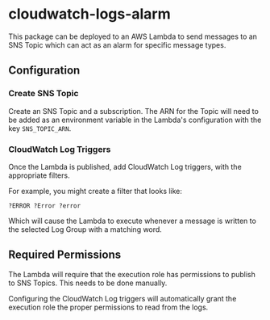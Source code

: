 # cloudwatch-logs-alarm

This package can be deployed to an AWS Lambda to send messages to an SNS Topic which can act as an alarm for specific message types.

## Configuration

### Create SNS Topic

Create an SNS Topic and a subscription.  The ARN for the Topic will need to be added as an environment variable in the Lambda's configuration with the key `SNS_TOPIC_ARN`.

### CloudWatch Log Triggers

Once the Lambda is published, add CloudWatch Log triggers, with the appropriate filters.

For example, you might create a filter that looks like:

```
?ERROR ?Error ?error
```

Which will cause the Lambda to execute whenever a message is written to the selected Log Group with a matching word.

## Required Permissions

The Lambda will require that the execution role has permissions to publish to SNS Topics.  This needs to be done manually.

Configuring the CloudWatch Log triggers will automatically grant the execution role the proper permissions to read from the logs.